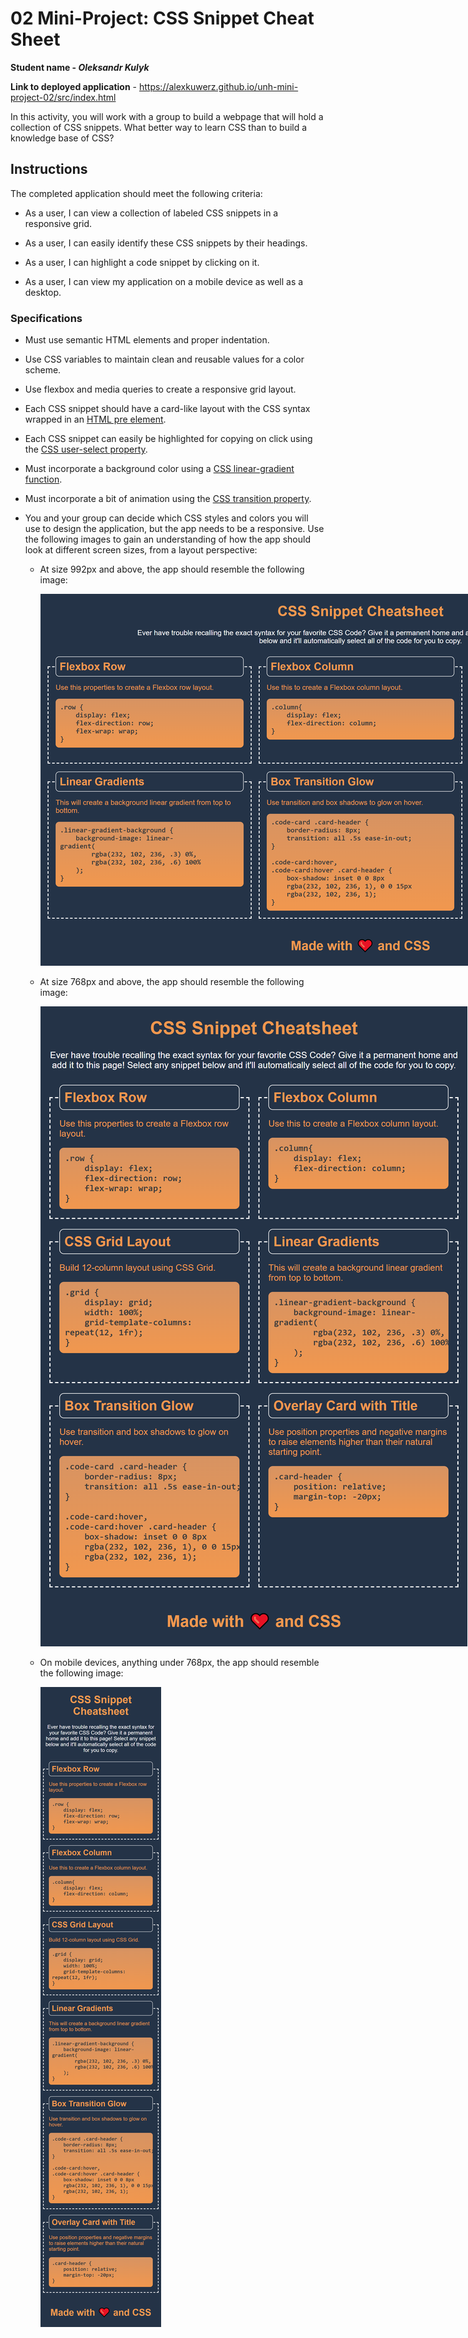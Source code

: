# 02 Mini-Project: CSS Snippet Cheat Sheet

**Student name - _Oleksandr Kulyk_**

**Link to deployed application** - https://alexkuwerz.github.io/unh-mini-project-02/src/index.html


In this activity, you will work with a group to build a webpage that will hold a collection of CSS snippets. What better way to learn CSS than to build a knowledge base of CSS?

## Instructions

The completed application should meet the following criteria:

* As a user, I can view a collection of labeled CSS snippets in a responsive grid.

* As a user, I can easily identify these CSS snippets by their headings.

* As a user, I can highlight a code snippet by clicking on it.

* As a user, I can view my application on a mobile device as well as a desktop.

### Specifications

* Must use semantic HTML elements and proper indentation.

* Use CSS variables to maintain clean and reusable values for a color scheme.

* Use flexbox and media queries to create a responsive grid layout.

* Each CSS snippet should have a card-like layout with the CSS syntax wrapped in an [HTML pre element](https://developer.mozilla.org/en-US/docs/Web/HTML/Element/pre).

* Each CSS snippet can easily be highlighted for copying on click using the [CSS user-select property](https://developer.mozilla.org/en-US/docs/Web/CSS/user-select).

* Must incorporate a background color using a [CSS linear-gradient function](https://developer.mozilla.org/en-US/docs/Web/CSS/linear-gradient).

* Must incorporate a bit of animation using the [CSS transition property](https://developer.mozilla.org/en-US/docs/Web/CSS/transition).

* You and your group can decide which CSS styles and colors you will use to design the application, but the app needs to be a responsive. Use the following images to gain an understanding of how the app should look at different screen sizes, from a layout perspective:

  * At size 992px and above, the app should resemble the following image:

    <img src="./res/01-app-desktop.png" alt="On a desktop, the application displays three CSS code snippets per row." style="max-width: 1440px;">

  * At size 768px and above, the app should resemble the following image:

    <img src="./res/02-app-tablet.png" alt="On a tablet, the application displays two CSS code snippets per row." style="max-width: 768px;">

  * On mobile devices, anything under 768px, the app should resemble the following image:

    <img src="./res/03-app-mobile.png" alt="On a mobile device, the application displays one CSS code snippet per row." style="max-width: 375px;">
